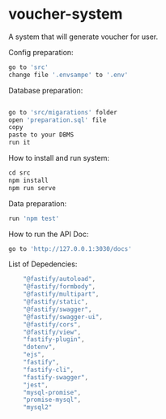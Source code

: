 # voucher-system
A system that will generate voucher for user.

Config preparation:
```javascript
go to 'src'
change file '.envsampe' to '.env'
```

Database preparation:
```javascript

go to 'src/migarations' folder
open 'preparation.sql' file
copy 
paste to your DBMS
run it
```

How to install and run system:
```javascript
cd src
npm install
npm run serve
```

Data preparation:
```javascript
run 'npm test'
```

How to run the API Doc:
```javascript
go to 'http://127.0.0.1:3030/docs'
```

List of Depedencies:
```javascript
    "@fastify/autoload",
    "@fastify/formbody",
    "@fastify/multipart",
    "@fastify/static",
    "@fastify/swagger",
    "@fastify/swagger-ui",
    "@fastify/cors",
    "@fastify/view",
    "fastify-plugin",
    "dotenv",
    "ejs",
    "fastify",
    "fastify-cli",
    "fastify-swagger",
    "jest",
    "mysql-promise",
    "promise-mysql",
    "mysql2"
```